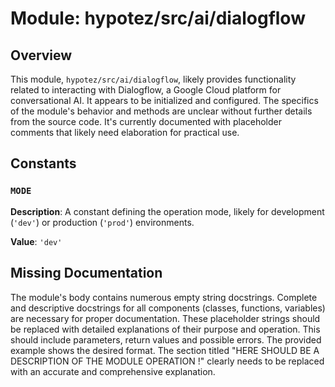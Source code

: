 # Module: hypotez/src/ai/dialogflow

## Overview

This module, `hypotez/src/ai/dialogflow`, likely provides functionality related to interacting with Dialogflow, a Google Cloud platform for conversational AI.  It appears to be initialized and configured.  The specifics of the module's behavior and methods are unclear without further details from the source code.  It's currently documented with placeholder comments that likely need elaboration for practical use.


## Constants

### `MODE`

**Description**:  A constant defining the operation mode, likely for development (`'dev'`) or production (`'prod'`) environments.

**Value**: `'dev'`


## Missing Documentation

The module's body contains numerous empty string docstrings.  Complete and descriptive docstrings for all components (classes, functions, variables) are necessary for proper documentation.  These placeholder strings should be replaced with detailed explanations of their purpose and operation. This should include parameters, return values and possible errors.  The provided example shows the desired format.  The section titled "HERE SHOULD BE A DESCRIPTION OF THE MODULE OPERATION !" clearly needs to be replaced with an accurate and comprehensive explanation.